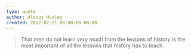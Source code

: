 ```yaml
---
type: quote
author: Aldous Huxley
created: 2012-02-21 00:00:00-08:00
---
```

> That men do not learn very much from the lessons of history is the most important of all the lessons that history has to teach.
